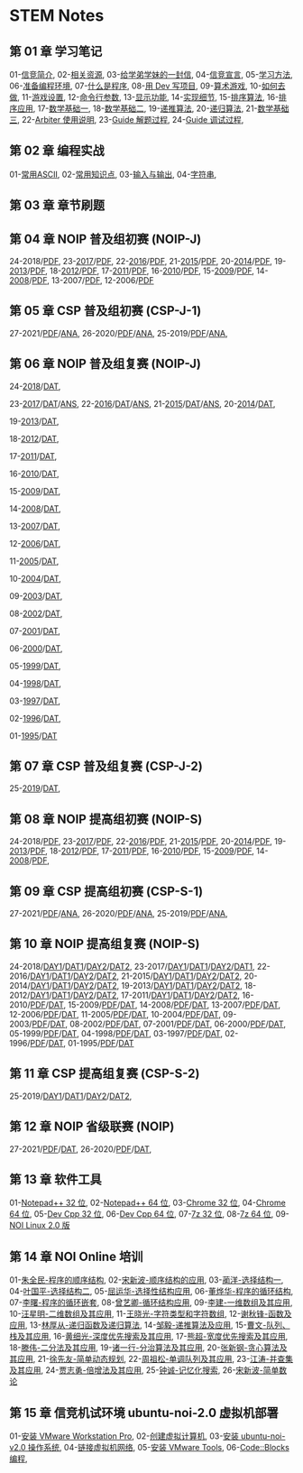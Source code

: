 # STEM Notes

## 第 01 章 学习笔记

01-[信竞简介](chapter-01-notes/00/1-intro.html),
02-[相关资源](chapter-01-notes/00/2-resource.html),
03-[给学弟学妹的一封信](chapter-01-notes/01/1-tong11.html),
04-[信竞宣言](chapter-01-notes/01/2-organ.html),
05-[学习方法](chapter-01-notes/02/1-method.html),
06-[准备编程环境](chapter-01-notes/02/2-devcpp.html),
07-[什么是程序](chapter-01-notes/03/1-program.html),
08-[用 Dev 写项目](chapter-01-notes/03/2-project.html),
09-[算术游戏](chapter-01-notes/04/1-game.html),
10-[如何去做](chapter-01-notes/04/2-core.html),
11-[游戏设置](chapter-01-notes/05/1-settings.html),
12-[命令行参数](chapter-01-notes/05/2-params.html),
13-[显示功能](chapter-01-notes/06/1-display.html),
14-[实现细节](chapter-01-notes/06/2-detail.html),
15-[排序算法](chapter-01-notes/07/1-sort.html),
16-[排序应用](chapter-01-notes/07/2-practice.html),
17-[数学基础一](chapter-01-notes/08/1-concept.html),
18-[数学基础二](chapter-01-notes/08/2-number.html),
19-[递推算法](chapter-01-notes/09/1-recurrence.html),
20-[递归算法](chapter-01-notes/09/2-recursion.html),
21-[数学基础三](chapter-01-notes/10/1-math.html),
22-[Arbiter 使用说明](chapter-01-notes/11/1-arbiter.html),
23-[Guide 解题过程](chapter-01-notes/11/2-guide-solve.html),
24-[Guide 调试过程](chapter-01-notes/11/3-guide-debug.html),

## 第 02 章 编程实战

01-[常用ASCII](chapter-02-coding/00/ascii.html),
02-[常用知识点](chapter-02-coding/00/common-sense.html),
03-[输入与输出](chapter-02-coding/00/input-output.html),
04-[字符串](chapter-02-coding/00/string.html),
   
## 第 03 章 章节刷题
   
 

## 第 04 章 NOIP 普及组初赛 (NOIP-J)

24-2018/[PDF](chapter-04-noip-junior-preliminary/24-NOIP-2018-junior-C++.pdf),
23-[2017](chapter-04-noip-junior-preliminary/23-C++2017-10-14.html)/[PDF](chapter-04-noip-junior-preliminary/23-NOIP-2017-junior-C++.pdf),
22-[2016](chapter-04-noip-junior-preliminary/22-C++2016-10-22.html)/[PDF](chapter-04-noip-junior-preliminary/22-NOIP-2016-junior-C++.pdf),
21-[2015](chapter-04-noip-junior-preliminary/21-C++2015-10-11.html)/[PDF](chapter-04-noip-junior-preliminary/21-NOIP-2015-junior-C++.pdf),
20-[2014](chapter-04-noip-junior-preliminary/20-C++2014-10-12.html)/[PDF](chapter-04-noip-junior-preliminary/20-NOIP-2014-junior-C++.pdf),
19-[2013](chapter-04-noip-junior-preliminary/19-C++2013-10-13.html)/[PDF](chapter-04-noip-junior-preliminary/19-NOIP-2013-junior-C++.pdf),
18-[2012](chapter-04-noip-junior-preliminary/18-C++2012-10-13.html)/[PDF](chapter-04-noip-junior-preliminary/18-NOIP-2012-junior-C++.pdf),
17-[2011](chapter-04-noip-junior-preliminary/17-C++2011-10-15.html)/[PDF](chapter-04-noip-junior-preliminary/17-NOIP-2011-junior-C++.pdf),
16-[2010](chapter-04-noip-junior-preliminary/16-C++2010-10-22.html)/[PDF](chapter-04-noip-junior-preliminary/16-NOIP-2010-junior-C++.pdf),
15-[2009](chapter-04-noip-junior-preliminary/15-C++2009-10-17.html)/[PDF](chapter-04-noip-junior-preliminary/15-NOIP-2009-junior-C++.pdf),
14-[2008](chapter-04-noip-junior-preliminary/14-C++2008-10-18.html)/[PDF](chapter-04-noip-junior-preliminary/14-NOIP-2008-junior-C++.pdf),
13-2007/[PDF](chapter-04-noip-junior-preliminary/13-NOIP-2007-junior-C++.pdf),
12-2006/[PDF](chapter-04-noip-junior-preliminary/12-NOIP-2006-junior-C++.pdf)

## 第 05 章 CSP 普及组初赛 (CSP-J-1)

27-2021/[PDF](chapter-05-csp-junior-preliminary/27-NOIP-2021-junior-C++.pdf)/[ANA](chapter-05-csp-junior-preliminary/27-NOIP-2021-junior-C++_ana.pdf),
26-2020/[PDF](chapter-05-csp-junior-preliminary/26-NOIP-2020-junior-C++.pdf)/[ANA](chapter-05-csp-junior-preliminary/26-NOIP-2020-junior-C++_ana.pdf),
25-2019/[PDF](chapter-05-csp-junior-preliminary/25-NOIP-2019-junior-C++.pdf)/[ANA](chapter-05-csp-junior-preliminary/25-NOIP-2019-junior-C++_ana.pdf),

## 第 06 章 NOIP 普及组复赛 (NOIP-J)

24-[2018](chapter-06-noip-junior-repecharge/2018/junior-24-2018-C++.pdf)/[DAT](chapter-06-noip-junior-repecharge/2018/junior-24-2018-data.zip),
<!-- /[ANS](chapter-06-noip-junior-repecharge/2018/junior-24-2018-answer.html); -->
23-[2017](chapter-06-noip-junior-repecharge/2017/junior-23-2017-C++.pdf)/[DAT](chapter-06-noip-junior-repecharge/2017/junior-23-2017-data.zip)/[ANS](chapter-06-noip-junior-repecharge/2017/junior-23-2017-answer.html),
22-[2016](chapter-06-noip-junior-repecharge/2016/junior-22-2016-C++.pdf)/[DAT](chapter-06-noip-junior-repecharge/2016/junior-22-2016-data.zip)/[ANS](chapter-06-noip-junior-repecharge/2016/junior-22-2016-answer.html),
21-[2015](chapter-06-noip-junior-repecharge/2015/junior-21-2015-C++.pdf)/[DAT](chapter-06-noip-junior-repecharge/2015/junior-21-2015-data.zip)/[ANS](chapter-06-noip-junior-repecharge/2015/junior-21-2015-answer.html),
20-[2014](chapter-06-noip-junior-repecharge/2014/junior-20-2014-C++.pdf)/[DAT](chapter-06-noip-junior-repecharge/2014/junior-20-2014-data.zip),
<!-- /[ANS](chapter-06-noip-junior-repecharge/2014/junior-20-2014-answer.html); -->
19-[2013](chapter-06-noip-junior-repecharge/2013/junior-19-2013-C++.pdf)/[DAT](chapter-06-noip-junior-repecharge/2013/junior-19-2013-data.zip),
<!-- /[ANS](chapter-06-noip-junior-repecharge/2013/junior-19-2013-answer.html); -->
18-[2012](chapter-06-noip-junior-repecharge/2012/junior-18-2012-C++.pdf)/[DAT](chapter-06-noip-junior-repecharge/2012/junior-18-2012-data.zip),
<!-- /[ANS](chapter-06-noip-junior-repecharge/2012/junior-18-2012-answer.html); -->
17-[2011](chapter-06-noip-junior-repecharge/2011/junior-17-2011-C++.pdf)/[DAT](chapter-06-noip-junior-repecharge/2011/junior-17-2011-data.zip),
<!-- /[ANS](chapter-06-noip-junior-repecharge/2011/junior-17-2011-answer.html); -->
16-[2010](chapter-06-noip-junior-repecharge/2010/junior-16-2010-C++.pdf)/[DAT](chapter-06-noip-junior-repecharge/2010/junior-16-2010-data.zip),
<!-- /[ANS](chapter-06-noip-junior-repecharge/2010/junior-16-2010-answer.html); -->
15-[2009](chapter-06-noip-junior-repecharge/2009/junior-15-2009-C++.pdf)/[DAT](chapter-06-noip-junior-repecharge/2009/junior-15-2009-data.zip),
<!-- /[ANS](chapter-06-noip-junior-repecharge/2009/junior-15-2009-answer.html); -->
14-[2008](chapter-06-noip-junior-repecharge/2008/junior-14-2008-C++.pdf)/[DAT](chapter-06-noip-junior-repecharge/2008/junior-14-2008-data.zip),
<!-- /[ANS](chapter-06-noip-junior-repecharge/2008/junior-14-2008-answer.html); -->
13-[2007](chapter-06-noip-junior-repecharge/2007/junior-13-2007-C++.pdf)/[DAT](chapter-06-noip-junior-repecharge/2007/junior-13-2007-data.zip),
<!-- /[ANS](chapter-06-noip-junior-repecharge/2007/junior-13-2007-answer.html)； -->
12-[2006](chapter-06-noip-junior-repecharge/2006/junior-12-2006-C++.pdf)/[DAT](chapter-06-noip-junior-repecharge/2006/junior-12-2006-data.zip),
<!-- /[ANS](chapter-06-noip-junior-repecharge/2006/junior-12-2006-answer.html)； -->
11-[2005](chapter-06-noip-junior-repecharge/2005/junior-11-2005-C++.pdf)/[DAT](chapter-06-noip-junior-repecharge/2005/junior-11-2005-data.zip),
<!-- /[ANS](chapter-06-noip-junior-repecharge/2005/junior-11-2005-answer.html)； -->
10-[2004](chapter-06-noip-junior-repecharge/2004/junior-10-2004-C++.pdf)/[DAT](chapter-06-noip-junior-repecharge/2004/junior-10-2004-data.zip),
<!-- /[ANS](chapter-06-noip-junior-repecharge/2004/junior-10-2004-answer.html)； -->
09-[2003](chapter-06-noip-junior-repecharge/2003/junior-09-2003-C++.pdf)/[DAT](chapter-06-noip-junior-repecharge/2003/junior-09-2003-data.zip),
<!-- /[ANS](chapter-06-noip-junior-repecharge/2003/junior-09-2003-answer.html)； -->
08-[2002](chapter-06-noip-junior-repecharge/2002/junior-08-2002-C++.pdf)/[DAT](chapter-06-noip-junior-repecharge/2002/junior-08-2002-data.zip),
<!-- /[ANS](chapter-06-noip-junior-repecharge/2002/junior-08-2002-answer.html)； -->
07-[2001](chapter-06-noip-junior-repecharge/2001/junior-07-2001-C++.pdf)/[DAT](chapter-06-noip-junior-repecharge/2001/junior-07-2001-data.zip),
<!-- /[ANS](chapter-06-noip-junior-repecharge/2001/junior-07-2001-answer.html)； -->
06-[2000](chapter-06-noip-junior-repecharge/2000/junior-06-2000-C++.pdf)/[DAT](chapter-06-noip-junior-repecharge/2000/junior-06-2000-data.zip),
<!-- /[ANS](chapter-06-noip-junior-repecharge/2000/junior-06-2000-answer.html)； -->
05-[1999](chapter-06-noip-junior-repecharge/1999/junior-05-1999-C++.pdf)/[DAT](chapter-06-noip-junior-repecharge/1999/junior-05-1999-data.zip),
<!-- /[ANS](chapter-06-noip-junior-repecharge/1999/junior-05-1999-answer.html)； -->
04-[1998](chapter-06-noip-junior-repecharge/1998/junior-04-1998-C++.pdf)/[DAT](chapter-06-noip-junior-repecharge/1998/junior-04-1998-data.zip),
<!-- /[ANS](chapter-06-noip-junior-repecharge/1998/junior-04-1998-answer.html)； -->
03-[1997](chapter-06-noip-junior-repecharge/1997/junior-03-1997-C++.pdf)/[DAT](chapter-06-noip-junior-repecharge/1997/junior-03-1997-data.pdf),
<!-- /[ANS](chapter-06-noip-junior-repecharge/1997/junior-03-1997-answer.html)； -->
02-[1996](chapter-06-noip-junior-repecharge/1996/junior-02-1996-C++.pdf)/[DAT](chapter-06-noip-junior-repecharge/1996/junior-02-1996-data.pdf),
<!-- /[ANS](chapter-06-noip-junior-repecharge/1996/junior-02-1996-answer.html)； -->
01-[1995](chapter-06-noip-junior-repecharge/1995/junior-01-1995-C++.pdf)/[DAT](chapter-06-noip-junior-repecharge/1995/junior-01-1995-data.pdf)
<!-- /[ANS](chapter-06-noip-junior-repecharge/1995/junior-01-1995-answer.html) -->

## 第 07 章 CSP 普及组复赛 (CSP-J-2)

25-[2019](chapter-07-csp-junior-repecharge/2019/junior-25-2019-C++.pdf)/[DAT](chapter-07-csp-junior-repecharge/2019/junior-25-2019-data.zip),
<!-- /[ANS](chapter-07-csp-junior-repecharge/2019/junior-25-2019-answer.html); -->

## 第 08 章 NOIP 提高组初赛 (NOIP-S)
   
24-2018/[PDF](chapter-08-noip-senior-preliminary/24-NOIP-2018-senior-C++.pdf),
23-[2017](chapter-08-noip-senior-preliminary/23-C++2017-10-14.html)/[PDF](chapter-08-noip-senior-preliminary/23-NOIP-2017-senior-C++.pdf),
22-[2016](chapter-08-noip-senior-preliminary/22-C++2016-10-22.html)/[PDF](chapter-08-noip-senior-preliminary/22-NOIP-2016-senior-C++.pdf),
21-[2015](chapter-08-noip-senior-preliminary/21-C++2015-10-11.html)/[PDF](chapter-08-noip-senior-preliminary/21-NOIP-2015-senior-C++.pdf),
20-[2014](chapter-08-noip-senior-preliminary/20-C++2014-10-12.html)/[PDF](chapter-08-noip-senior-preliminary/20-NOIP-2014-senior-C++.pdf),
19-[2013](chapter-08-noip-senior-preliminary/19-C++2013-10-14.html)/[PDF](chapter-08-noip-senior-preliminary/19-NOIP-2013-senior-C++.pdf),
18-[2012](chapter-08-noip-senior-preliminary/18-C++2012-10-14.html)/[PDF](chapter-08-noip-senior-preliminary/18-NOIP-2012-senior-C++.pdf),
17-[2011](chapter-08-noip-senior-preliminary/17-C++2011-10-14.html)/[PDF](chapter-08-noip-senior-preliminary/17-NOIP-2011-senior-C++.pdf),
16-[2010](chapter-08-noip-senior-preliminary/16-C++2010-10-14.html)/[PDF](chapter-08-noip-senior-preliminary/16-NOIP-2010-senior-C++.pdf),
15-[2009](chapter-08-noip-senior-preliminary/15-C++2009-10-14.html)/[PDF](chapter-08-noip-senior-preliminary/15-NOIP-2009-senior-C++.pdf),
14-[2008](chapter-08-noip-senior-preliminary/14-C++2008-10-14.html)/[PDF](chapter-08-noip-senior-preliminary/14-NOIP-2008-senior-C++.pdf),
<!-- 
13-2007/[PDF](chapter-08-noip-senior-preliminary/13-NOIP-2007-senior-C++.pdf),
12-2006/[PDF](chapter-08-noip-senior-preliminary/12-NOIP-2006-senior-C++.pdf)
 -->
 

## 第 09 章 CSP 提高组初赛 (CSP-S-1)
   
27-2021/[PDF](chapter-09-csp-senior-preliminary/27-NOIP-2021-senior-C++.pdf)/[ANA](chapter-09-csp-senior-preliminary/27-NOIP-2021-senior-C++_ana.pdf),
26-2020/[PDF](chapter-09-csp-senior-preliminary/26-NOIP-2020-senior-C++.pdf)/[ANA](chapter-09-csp-senior-preliminary/26-NOIP-2020-senior-C++_ana.pdf),
25-2019/[PDF](chapter-09-csp-senior-preliminary/25-NOIP-2019-senior-C++.pdf)/[ANA](chapter-09-csp-senior-preliminary/25-NOIP-2019-senior-C++_ana.pdf),

## 第 10 章 NOIP 提高组复赛 (NOIP-S)
   
24-2018/[DAY1](chapter-10-noip-senior-repecharge/2018/senior-24-2018-C++_day1.pdf)/[DAT1](chapter-10-noip-senior-repecharge/2018/senior-24-2018-data1.zip)/[DAY2](chapter-10-noip-senior-repecharge/2018/senior-24-2018-C++_day2.pdf)/[DAT2](chapter-10-noip-senior-repecharge/2018/senior-24-2018-data2.zip),
23-2017/[DAY1](chapter-10-noip-senior-repecharge/2017/senior-23-2017-C++_day1.pdf)/[DAT1](chapter-10-noip-senior-repecharge/2017/senior-23-2017-data1.zip)/[DAY2](chapter-10-noip-senior-repecharge/2017/senior-23-2017-C++_day2.pdf)/[DAT1](chapter-10-noip-senior-repecharge/2017/senior-23-2017-data2.zip),
22-2016/[DAY1](chapter-10-noip-senior-repecharge/2016/senior-22-2016-C++_day1.pdf)/[DAT1](chapter-10-noip-senior-repecharge/2016/senior-22-2016-data1.zip)/[DAY2](chapter-10-noip-senior-repecharge/2016/senior-22-2016-C++_day2.pdf)/[DAT2](chapter-10-noip-senior-repecharge/2016/senior-22-2016-data2.zip),
21-2015/[DAY1](chapter-10-noip-senior-repecharge/2015/senior-21-2015-C++_day1.pdf)/[DAT1](chapter-10-noip-senior-repecharge/2015/senior-21-2015-data1.zip)/[DAY2](chapter-10-noip-senior-repecharge/2015/senior-21-2015-C++_day2.pdf)/[DAT2](chapter-10-noip-senior-repecharge/2015/senior-21-2015-data2.zip),
20-2014/[DAY1](chapter-10-noip-senior-repecharge/2014/senior-20-2014-C++_day1.pdf)/[DAT1](chapter-10-noip-senior-repecharge/2014/senior-20-2014-data1.zip)/[DAY2](chapter-10-noip-senior-repecharge/2014/senior-20-2014-C++_day2.pdf)/[DAT2](chapter-10-noip-senior-repecharge/2014/senior-20-2014-data2.zip),
19-2013/[DAY1](chapter-10-noip-senior-repecharge/2013/senior-19-2013-C++_day1.pdf)/[DAT1](chapter-10-noip-senior-repecharge/2013/senior-19-2013-data1.zip)/[DAY2](chapter-10-noip-senior-repecharge/2013/senior-19-2013-C++_day2.pdf)/[DAT2](chapter-10-noip-senior-repecharge/2013/senior-19-2013-data2.zip),
18-2012/[DAY1](chapter-10-noip-senior-repecharge/2012/senior-18-2012-C++_day1.pdf)/[DAT1](chapter-10-noip-senior-repecharge/2012/senior-18-2012-data1.zip)/[DAY2](chapter-10-noip-senior-repecharge/2012/senior-18-2012-C++_day2.pdf)/[DAT2](chapter-10-noip-senior-repecharge/2012/senior-18-2012-data2.zip),
17-2011/[DAY1](chapter-10-noip-senior-repecharge/2011/senior-17-2011-C++_day1.pdf)/[DAT1](chapter-10-noip-senior-repecharge/2011/senior-17-2011-data1.zip)/[DAY2](chapter-10-noip-senior-repecharge/2011/senior-17-2011-C++_day2.pdf)/[DAT2](chapter-10-noip-senior-repecharge/2011/senior-17-2011-data2.zip),
16-2010/[PDF](chapter-10-noip-senior-repecharge/2010/senior-16-2010-C++.pdf)/[DAT](chapter-10-noip-senior-repecharge/2010/senior-16-2010-data.zip),
15-2009/[PDF](chapter-10-noip-senior-repecharge/2009/senior-15-2009-C++.pdf)/[DAT](chapter-10-noip-senior-repecharge/2009/senior-15-2009-data.zip),
14-2008/[PDF](chapter-10-noip-senior-repecharge/2008/senior-14-2008-C++.pdf)/[DAT](chapter-10-noip-senior-repecharge/2008/senior-14-2008-data.zip),
13-2007/[PDF](chapter-10-noip-senior-repecharge/2007/senior-13-2007-C++.pdf)/[DAT](chapter-10-noip-senior-repecharge/2007/senior-13-2007-data.zip),
12-2006/[PDF](chapter-10-noip-senior-repecharge/2006/senior-12-2006-C++.pdf)/[DAT](chapter-10-noip-senior-repecharge/2006/senior-12-2006-data.zip),
11-2005/[PDF](chapter-10-noip-senior-repecharge/2005/senior-11-2005-C++.pdf)/[DAT](chapter-10-noip-senior-repecharge/2005/senior-11-2005-data.zip),
10-2004/[PDF](chapter-10-noip-senior-repecharge/2004/senior-10-2004-C++.pdf)/[DAT](chapter-10-noip-senior-repecharge/2004/senior-10-2004-data.zip),
09-2003/[PDF](chapter-10-noip-senior-repecharge/2003/senior-09-2003-C++.pdf)/[DAT](chapter-10-noip-senior-repecharge/2003/senior-09-2003-data.zip),
08-2002/[PDF](chapter-10-noip-senior-repecharge/2002/senior-08-2002-C++.pdf)/[DAT](chapter-10-noip-senior-repecharge/2002/senior-08-2002-data.zip),
07-2001/[PDF](chapter-10-noip-senior-repecharge/2001/senior-07-2001-C++.pdf)/[DAT](chapter-10-noip-senior-repecharge/2001/senior-07-2001-data.zip),
06-2000/[PDF](chapter-10-noip-senior-repecharge/2000/senior-06-2000-C++.pdf)/[DAT](chapter-10-noip-senior-repecharge/2000/senior-06-2000-data.zip),
05-1999/[PDF](chapter-10-noip-senior-repecharge/1999/senior-05-1999-C++.pdf)/[DAT](chapter-10-noip-senior-repecharge/1999/senior-05-1999-data.zip),
04-1998/[PDF](chapter-10-noip-senior-repecharge/1998/senior-04-1998-C++.pdf)/[DAT](chapter-10-noip-senior-repecharge/1998/senior-04-1998-data.zip),
03-1997/[PDF](chapter-10-noip-senior-repecharge/1997/senior-03-1997-C++.pdf)/[DAT](chapter-10-noip-senior-repecharge/1997/senior-03-1997-data.pdf),
02-1996/[PDF](chapter-10-noip-senior-repecharge/1996/senior-02-1996-C++.pdf)/[DAT](chapter-10-noip-senior-repecharge/1996/senior-02-1996-data.pdf),
01-1995/[PDF](chapter-10-noip-senior-repecharge/1995/senior-01-1995-C++.pdf)/[DAT](chapter-10-noip-senior-repecharge/1995/senior-01-1995-data.pdf)

## 第 11 章 CSP 提高组复赛 (CSP-S-2)

25-2019/[DAY1](chapter-11-csp-senior-repecharge/2019/senior-25-2019-C++_day1.pdf)/[DAT1](chapter-11-csp-senior-repecharge/2019/senior-25-2019-data1.zip)/[DAY2](chapter-11-csp-senior-repecharge/2019/senior-25-2019-C++_day2.pdf)/[DAT2](chapter-11-csp-senior-repecharge/2019/senior-25-2019-data2.zip),

## 第 12 章 NOIP 省级联赛 (NOIP)

27-2021/[PDF](chapter-12-noip/2021/noip-27-2021-C++.pdf)/[DAT](chapter-12-noip/2021/noip-27-2021-data.zip),
26-2020/[PDF](chapter-12-noip/2020/noip-26-2020-C++.pdf)/[DAT](chapter-12-noip/2020/noip-26-2020-data.zip),

## 第 13 章  软件工具

01-[Notepad++ 32 位](chapter-13-tool/npp.8.4.4.Installer.exe),
02-[Notepad++ 64 位](chapter-13-tool/npp.8.4.4.Installer.x64.exe),
03-[Chrome 32 位](chapter-13-tool/ChromeStandaloneSetup.exe),
04-[Chrome 64 位](chapter-13-tool/ChromeStandaloneSetup64.exe),
05-[Dev Cpp 32 位](chapter-13-tool/Dev-Cpp-5.8.0-TDM-GCC-4.8.1-Portable.7z),
06-[Dev Cpp 64 位](chapter-13-tool/Dev-Cpp-5.11-TDM-GCC-x64-4.9.2-Portable.7z),
07-[7z 32 位](chapter-13-tool/7z2201.exe),
08-[7z 64 位](chatper-13-tool/7z2201-x64.exe),
09-[NOI Linux 2.0 版](https://noiresources.ccf.org.cn/ubuntu-noi-v2.0.iso)

## 第 14 章 NOI Online 培训 

01-[朱全民-程序的顺序结构](https://www.noi.cn/pxsp/2020-05-05/717287.shtml),
02-[宋新波-顺序结构的应用](https://www.noi.cn/pxsp/2020-05-05/717287.shtml),
03-[蔺洋-选择结构一](https://www.noi.cn/pxsp/2020-05-12/717292.shtml),
04-[叶国平-选择结构二](https://www.noi.cn/pxsp/2020-05-19/717293.shtml),
05-[屈运华-选择性结构应用](https://www.noi.cn/pxsp/2020-05-26/717294.shtml),
06-[董烨华-程序的循环结构](https://www.noi.cn/pxsp/2020-06-02/717295.shtml),
07-[李曙-程序的循环嵌套](https://www.noi.cn/pxsp/2020-06-09/717296.shtml),
08-[曾艺卿-循环结构应用](https://www.noi.cn/pxsp/2020-06-16/717297.shtml),
09-[李建-一维数组及其应用](https://www.noi.cn/pxsp/2020-06-23/717298.shtml),
10-[汪星明-二维数组及其应用](https://www.noi.cn/pxsp/2020-06-30/717299.shtml),
11-[王晓光-字符类型和字符数组](https://www.noi.cn/pxsp/2020-07-07/717300.shtml),
12-[谢秋锋-函数及应用](https://www.noi.cn/pxsp/2020-07-14/717301.shtml),
13-[林厚从-递归函数及递归算法](https://www.noi.cn/pxsp/2020-07-21/717302.shtml),
14-[邹毅-递推算法及应用](https://www.noi.cn/pxsp/2020-07-28/717303.shtml),
15-[曹文-队列、栈及其应用](https://www.noi.cn/pxsp/2020-08-04/717304.shtml),
16-[黄细光-深度优先搜索及其应用](https://www.noi.cn/pxsp/2020-08-11/717305.shtml),
17-[熊超-宽度优先搜索及其应用](https://www.noi.cn/pxsp/2020-08-18/717306.shtml),
18-[滕伟-二分法及其应用](https://www.noi.cn/pxsp/2020-10-27/717123.shtml),
19-[诸一行-分治算法及其应用](https://www.noi.cn/pxsp/2020-09-01/717307.shtml),
20-[张新钢-贪心算法及其应用](https://www.noi.cn/pxsp/2020-09-08/717308.shtml),
21-[徐先友-简单动态规划](https://www.noi.cn/pxsp/2020-09-15/717309.shtml),
22-[周祖松-单调队列及其应用](https://www.noi.cn/pxsp/2020-09-22/717311.shtml),
23-[江涛-并查集及其应用](https://www.noi.cn/pxsp/2020-09-29/717312.shtml),
24-[贾志勇-倍增法及其应用](https://www.noi.cn/pxsp/2020-10-06/717313.shtml),
25-[钟诚-记忆化搜索](https://www.noi.cn/pxsp/2020-10-13/717314.shtml),
26-[宋新波-简单数论](https://www.noi.cn/pxsp/2020-10-20/717315.shtml)

## 第 15 章 信竞机试环境 ubuntu-noi-2.0 虚拟机部署  

01-[安装 VMware Workstation Pro](chapter-15-ubuntu-noi/1-vmware-setup.html),
02-[创建虚拟计算机](chapter-15-ubuntu-noi/2-virtual-machine.html),
03-[安装 ubuntu-noi-v2.0 操作系统](chapter-15-ubuntu-noi/3-ubuntu-noi.html),
04-[链接虚拟机网络](chapter-15-ubuntu-noi/4-connect-network.html),
05-[安装 VMware Tools](chapter-15-ubuntu-noi/5-vmware-tools.html),
06-[Code::Blocks 编程](chapter-15-ubuntu-noi/6-code-blocks.html),
